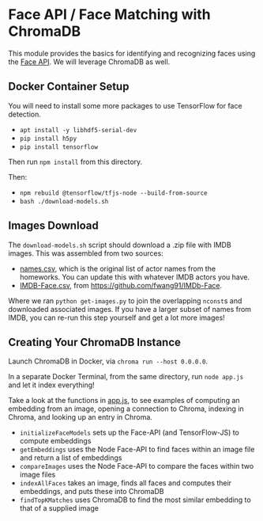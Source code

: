 # Face API / Face Matching with ChromaDB

This module provides the basics for identifying and recognizing faces using the [Face API](https://github.com/vladmandic/face-api/tree/master).
We will leverage ChromaDB as well.

## Docker Container Setup

You will need to install some more packages to use TensorFlow for face detection.

* `apt install -y libhdf5-serial-dev`
* `pip install h5py`
* `pip install tensorflow`

Then run `npm install` from this directory.

Then:
* `npm rebuild @tensorflow/tfjs-node --build-from-source`
* `bash ./download-models.sh`

## Images Download

The `download-models.sh` script should download a .zip file with IMDB images. This was assembled
from two sources:

* [names.csv](https://penn-cis545-files.s3.amazonaws.com/names.csv), which is the original list of actor names from the homeworks. You can update this with whatever IMDB actors you have.
* [IMDB-Face.csv](https://penn-cis545-files.s3.amazonaws.com/IMDb-Face.csv), from https://github.com/fwang91/IMDb-Face.

Where we ran `python get-images.py` to join the overlapping `nconst`s and downloaded associated images. If you have a larger subset of names from IMDB, you can re-run this step yourself and get a lot more images!

## Creating Your ChromaDB Instance

Launch ChromaDB in Docker, via `chroma run --host 0.0.0.0`.

In a separate Docker Terminal, from the same directory, run `node app.js` and let it index everything!

Take a look at the functions in [app.js](app.js), to see examples of computing an embedding from an image, opening a connection to Chroma, indexing in Chroma, and looking up an entry in Chroma.

* `initializeFaceModels` sets up the Face-API (and TensorFlow-JS) to compute embeddings
* `getEmbeddings` uses the Node Face-API to find faces within an image file and return a list of embeddings
* `compareImages` uses the Node Face-API to compare the faces within two image files
* `indexAllFaces` takes an image, finds all faces and computes their embeddings, and puts these into ChromaDB
* `findTopKMatches` uses ChromaDB to find the most similar embedding to that of a supplied image